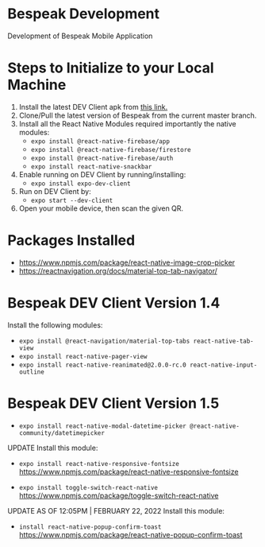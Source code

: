 # Bespeak Development
Development of Bespeak Mobile Application
# Steps to Initialize to your Local Machine
1. Install the latest DEV Client apk from [this link.](https://drive.google.com/drive/folders/1cfV-IUuqiAw1wVcCzhsNgypit01X9yen?usp=sharing)
2. Clone/Pull the latest version of Bespeak from the current master branch.
3. Install all the React Native Modules required importantly the native modules:
    - ```expo install @react-native-firebase/app```
    - ```expo install @react-native-firebase/firestore```
    - ```expo install @react-native-firebase/auth```
    - ```expo install react-native-snackbar```
4. Enable running on DEV Client by running/installing:
    - ```expo install expo-dev-client```
5. Run on DEV Client by:
    - ```expo start --dev-client```
6. Open your mobile device, then scan the given QR.


# Packages Installed
- https://www.npmjs.com/package/react-native-image-crop-picker
- https://reactnavigation.org/docs/material-top-tab-navigator/

# Bespeak DEV Client Version 1.4
Install the following modules:
- ```expo install @react-navigation/material-top-tabs react-native-tab-view```
- ```expo install react-native-pager-view```
- ```expo install react-native-reanimated@2.0.0-rc.0 react-native-input-outline```

# Bespeak DEV Client Version 1.5
- ```expo install react-native-modal-datetime-picker @react-native-community/datetimepicker```

UPDATE
Install this module:
- ```expo install react-native-responsive-fontsize```
https://www.npmjs.com/package/react-native-responsive-fontsize

- ```expo install toggle-switch-react-native```
https://www.npmjs.com/package/toggle-switch-react-native


UPDATE AS OF 12:05PM | FEBRUARY 22, 2022
Install this module:
- ```install react-native-popup-confirm-toast```
https://www.npmjs.com/package/react-native-popup-confirm-toast
